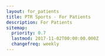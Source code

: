 ```yaml
---
layout: for_patients
title: PTR Sports - For Patients
description: For Patients
sitemap:
  priority: 0.7
  lastmod: 2017-11-02T00:00:00.000Z
  changefreq: weekly
---
```

